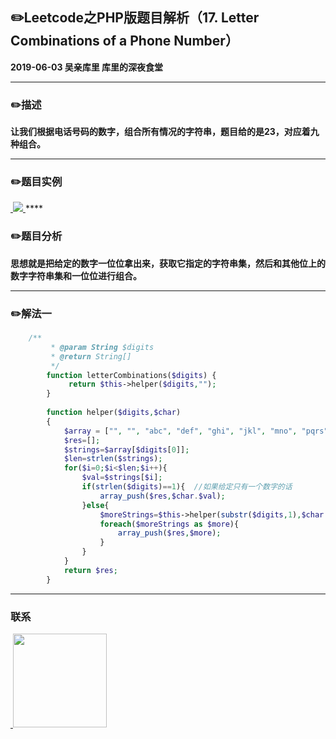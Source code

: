 ## :pencil2:Leetcode之PHP版题目解析（17. Letter Combinations of a Phone Number）
**2019-06-03 吴亲库里 库里的深夜食堂**
****
### :pencil2:描述
 **让我们根据电话号码的数字，组合所有情况的字符串，题目给的是23，对应着九种组合。**
****
### :pencil2:题目实例
<a href="https://github.com/wuqinqiang/">
​    <img src="https://github.com/wuqinqiang/Lettcode-php/blob/master/images/17.png">
</a> 
****

### :pencil2:题目分析
**思想就是把给定的数字一位位拿出来，获取它指定的字符串集，然后和其他位上的数字字符串集和一位位进行组合。**
****
### :pencil2:解法一
```php
    /**
         * @param String $digits
         * @return String[]
         */
        function letterCombinations($digits) {    
             return $this->helper($digits,"");      
        }
          
        function helper($digits,$char)
        {
            $array = ["", "", "abc", "def", "ghi", "jkl", "mno", "pqrs", "tuv", "wxyz"];
            $res=[];
            $strings=$array[$digits[0]];
            $len=strlen($strings);
            for($i=0;$i<$len;$i++){
                $val=$strings[$i];
                if(strlen($digits)==1){  //如果给定只有一个数字的话
                    array_push($res,$char.$val);
                }else{
                    $moreStrings=$this->helper(substr($digits,1),$char.$val);
                    foreach($moreStrings as $more){
                        array_push($res,$more);
                    }
                }
            }
            return $res;
        }
```
****

### 联系

<a href="https://github.com/wuqinqiang/">
​    <img src="https://github.com/wuqinqiang/Lettcode-php/blob/master/qrcode_for_gh_c194f9d4cdb1_430.jpg" width="150px" height="150px">
</a> 
   
    
    
    

